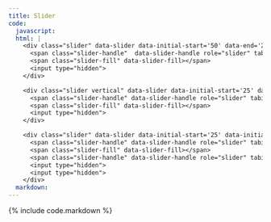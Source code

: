 ```yaml
---
title: Slider
code:
  javascript:
  html: |
    <div class="slider" data-slider data-initial-start='50' data-end='200'>
      <span class="slider-handle"  data-slider-handle role="slider" tabindex="1"></span>
      <span class="slider-fill" data-slider-fill></span>
      <input type="hidden">
    </div>

    <div class="slider vertical" data-slider data-initial-start='25' data-end='200' data-vertical="true">
      <span class="slider-handle" data-slider-handle role="slider" tabindex="1"></span>
      <span class="slider-fill" data-slider-fill></span>
      <input type="hidden">
    </div>

    <div class="slider" data-slider data-initial-start='25' data-initial-end='75'>
      <span class="slider-handle" data-slider-handle role="slider" tabindex="1"></span>
      <span class="slider-fill" data-slider-fill></span>
      <span class="slider-handle" data-slider-handle role="slider" tabindex="1"></span>
      <input type="hidden">
      <input type="hidden">
    </div>
  markdown:
---
```

{% include code.markdown %}
